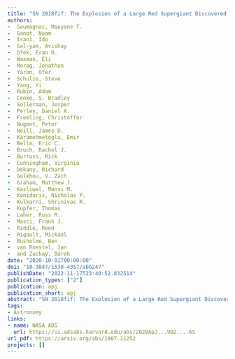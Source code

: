 ```yaml
---
title: "SN 2018fif: The Explosion of a Large Red Supergiant Discovered in Its Infancy by the Zwicky Transient Facility"
authors:
-  Soumagnac, Maayane T.
-  Ganot, Noam
-  Irani, Ido
-  Gal-yam, Avishay
-  Ofek, Eran O.
-  Waxman, Eli
-  Morag, Jonathan
-  Yaron, Ofer
-  Schulze, Steve
-  Yang, Yi
-  Rubin, Adam
-  Cenko, S. Bradley
-  Sollerman, Jesper
-  Perley, Daniel A.
-  Fremling, Christoffer
-  Nugent, Peter
-  Neill, James D.
-  Karamehmetoglu, Emir
-  Bellm, Eric C.
-  Bruch, Rachel J.
-  Burruss, Rick
-  Cunningham, Virginia
-  Dekany, Richard
-  Golkhou, V. Zach
-  Graham, Matthew J.
-  Kasliwal, Mansi M.
-  Konidaris, Nicholas P.
-  Kulkarni, Shrinivas R.
-  Kupfer, Thomas
-  Laher, Russ R.
-  Masci, Frank J.
-  Riddle, Reed
-  Rigault, Mickael
-  Rusholme, Ben
-  van Roestel, Jan
-  and Zackay, Barak
date: "2020-10-01T00:00:00"
doi: "10.3847/1538-4357/abb247"
publishDate: "2022-11-17T23:40:52.832514"
publication_types: ["2"]
publication: apj
publication_short: apj
abstract: "SN 2018fif: The Explosion of a Large Red Supergiant Discovered in Its Infancy by the Zwicky Transient Facility"
tags:
- Astronomy
links:
- name: NASA ADS
  url: https://ui.adsabs.harvard.edu/abs/2020ApJ...902....6S
url_pdf: https://arxiv.org/abs/1907.11252
projects: []
---
```

